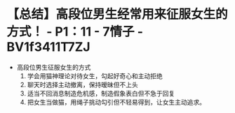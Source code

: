 # 【总结】高段位男生经常用来征服女生的方式！ - P1：11 - 7情子 - BV1f3411T7ZJ

-   高段位男生征服女生的方式
    1.  学会用猫神理论对待女生，勾起好奇心和主动拒绝
    2.  聊天时选择主动撤离，保持暧昧但不上头
    3.  适当不回消息制造危机感，制造假象表白但不急于回复
    4.  把女生当做猫，用绳子挑动勾引但不轻易得到，让女生主动追求。